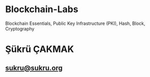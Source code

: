 # Blockchain-Labs
Blockchain Essentials, Public Key Infrastructure (PKI), Hash, Block, Cryptography

Şükrü ÇAKMAK
============
sukru@sukru.org
---------------
